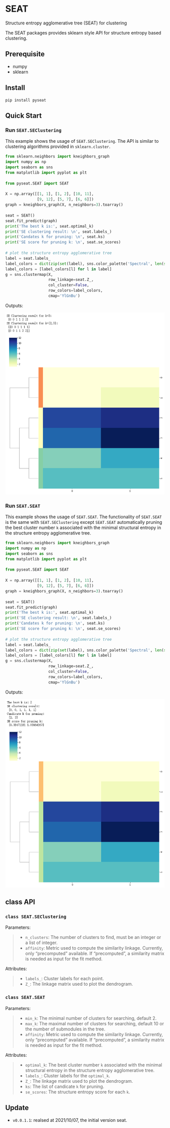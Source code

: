# SEAT
Structure entropy agglomerative tree (SEAT) for clustering


The SEAT packages provides sklearn style API for structure entropy based clustering.


## Prerequisite
+ numpy
+ sklearn


## Install
```shell
pip install pyseat
```

## Quick Start

### Run `SEAT.SEClustering`

This example shows the usage of `SEAT.SEClustering`. The API is similar to clustering algorithms provided in `sklearn.cluster`. 

```Python
from sklearn.neighbors import kneighbors_graph
import numpy as np
import seaborn as sns
from matplotlib import pyplot as plt

from pyseat.SEAT import SEAT

X = np.array([[1, 1], [1, 2], [10, 11],
              [9, 12], [5, 7], [6, 6]])
graph = kneighbors_graph(X, n_neighbors=3).toarray()

seat = SEAT()
seat.fit_predict(graph)
print('The best k is:', seat.optimal_k)
print('SE clustering result: \n', seat.labels_)
print('Candates k for pruning: \n', seat.ks)
print('SE score for pruning k: \n', seat.se_scores)

# plot the structure entropy agglomerative tree
label = seat.labels_
label_colors = dict(zip(set(label), sns.color_palette('Spectral', len(set(label)))))
label_colors = [label_colors[l] for l in label]
g = sns.clustermap(X,
                   row_linkage=seat.Z_,
                   col_cluster=False,
                   row_colors=label_colors,
                   cmap='YlGnBu')
```
Outputs:

![SEClustering](https://raw.githubusercontent.com/deepomicslab/SEAT/main/readme_fig1.png)

### Run `SEAT.SEAT`
This example shows the usage of `SEAT.SEAT`. The functionality of `SEAT.SEAT` is the same with `SEAT.SEClustering` except `SEAT.SEAT` automatically pruning the best cluster number `k` associated with the minimal structural entropy in the structure entropy agglomerative tree.

```Python
from sklearn.neighbors import kneighbors_graph
import numpy as np
import seaborn as sns
from matplotlib import pyplot as plt

from pyseat.SEAT import SEAT

X = np.array([[1, 1], [1, 2], [10, 11],
              [9, 12], [5, 7], [6, 6]])
graph = kneighbors_graph(X, n_neighbors=3).toarray()

seat = SEAT()
seat.fit_predict(graph)
print('The best k is:', seat.optimal_k)
print('SE clustering result: \n', seat.labels_)
print('Candates k for pruning: \n', seat.ks)
print('SE score for pruning k: \n', seat.se_scores)

# plot the structure entropy agglomerative tree
label = seat.labels_
label_colors = dict(zip(set(label), sns.color_palette('Spectral', len(set(label)))))
label_colors = [label_colors[l] for l in label]
g = sns.clustermap(X,
                   row_linkage=seat.Z_,
                   col_cluster=False,
                   row_colors=label_colors,
                   cmap='YlGnBu')
```
Outputs:

![SEAT](https://raw.githubusercontent.com/deepomicslab/SEAT/main/readme_fig2.png)

## class API
###  `class SEAT.SEClustering`
Parameters:
> + `n_clusters`: The number of clusters to find, must be an integer or a list of integer.
> + `affinity`: Metric used to compute the similarity linkage. Currently, only “precomputed” available. If “precomputed”, a similarity matrix is needed as input for the fit method.

Attributes:
> + `labels_`: Cluster labels for each point.
> + `Z_`: The linkage matrix used to plot the dendrogram.

###  `class SEAT.SEAT`
Parameters:
> + `min_k`: The minimal number of clusters for searching, default 2.
> + `max_k`: The maximal number of clusters for searching, default 10 or the number of submodules in the tree.
> + `affinity`: Metric used to compute the similarity linkage. Currently, only “precomputed” available. If “precomputed”, a similarity matrix is needed as input for the fit method.

Attributes:
> + `optimal_k`: The best cluster number `k` associated with the minimal structural entropy in the structure entropy agglomerative tree.
> + `labels_`: Cluster labels for the `optimal_k`.
> + `Z_`: The linkage matrix used to plot the dendrogram.
> + `ks`: The list of candicate `k` for pruning.
> + `se_scores`: The structure entropy score for each `k`.

## Update

+ `v0.0.1.1`: realsed at 2021/10/07, the initial version seat.
